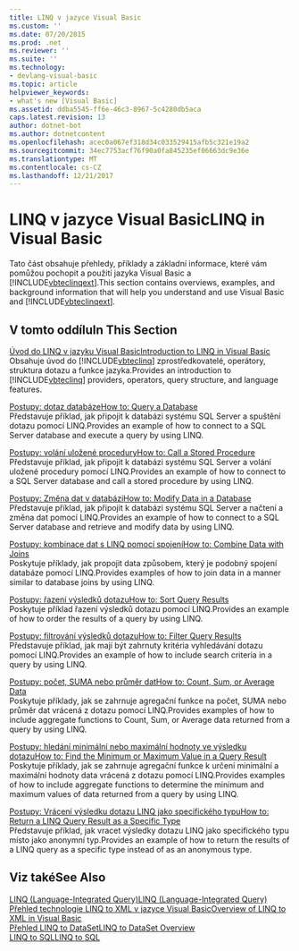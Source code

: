 ```yaml
---
title: LINQ v jazyce Visual Basic
ms.custom: ''
ms.date: 07/20/2015
ms.prod: .net
ms.reviewer: ''
ms.suite: ''
ms.technology:
- devlang-visual-basic
ms.topic: article
helpviewer_keywords:
- what's new [Visual Basic]
ms.assetid: ddba5545-ff6e-46c3-8967-5c4280db5aca
caps.latest.revision: 13
author: dotnet-bot
ms.author: dotnetcontent
ms.openlocfilehash: acec0a067ef318d34c033529415afb5c321e19a2
ms.sourcegitcommit: 34ec7753acf76f90a0fa845235ef06663dc9e36e
ms.translationtype: MT
ms.contentlocale: cs-CZ
ms.lasthandoff: 12/21/2017
---
```

# <a name="linq-in-visual-basic"></a><span data-ttu-id="66548-102">LINQ v jazyce Visual Basic</span><span class="sxs-lookup"><span data-stu-id="66548-102">LINQ in Visual Basic</span></span>
<span data-ttu-id="66548-103">Tato část obsahuje přehledy, příklady a základní informace, které vám pomůžou pochopit a použití jazyka Visual Basic a [!INCLUDE[vbteclinqext](~/includes/vbteclinqext-md.md)].</span><span class="sxs-lookup"><span data-stu-id="66548-103">This section contains overviews, examples, and background information that will help you understand and use Visual Basic and [!INCLUDE[vbteclinqext](~/includes/vbteclinqext-md.md)].</span></span>  
  
## <a name="in-this-section"></a><span data-ttu-id="66548-104">V tomto oddílu</span><span class="sxs-lookup"><span data-stu-id="66548-104">In This Section</span></span>  
 [<span data-ttu-id="66548-105">Úvod do LINQ v jazyku Visual Basic</span><span class="sxs-lookup"><span data-stu-id="66548-105">Introduction to LINQ in Visual Basic</span></span>](../../../../visual-basic/programming-guide/language-features/linq/introduction-to-linq.md)  
 <span data-ttu-id="66548-106">Obsahuje úvod do [!INCLUDE[vbteclinq](~/includes/vbteclinq-md.md)] zprostředkovatelé, operátory, struktura dotazu a funkce jazyka.</span><span class="sxs-lookup"><span data-stu-id="66548-106">Provides an introduction to [!INCLUDE[vbteclinq](~/includes/vbteclinq-md.md)] providers, operators, query structure, and language features.</span></span>  
  
 [<span data-ttu-id="66548-107">Postupy: dotaz databáze</span><span class="sxs-lookup"><span data-stu-id="66548-107">How to: Query a Database</span></span>](../../../../visual-basic/programming-guide/language-features/linq/how-to-query-a-database-by-using-linq.md)  
 <span data-ttu-id="66548-108">Představuje příklad, jak připojit k databázi systému SQL Server a spuštění dotazu pomocí LINQ.</span><span class="sxs-lookup"><span data-stu-id="66548-108">Provides an example of how to connect to a SQL Server database and execute a query by using LINQ.</span></span>  
  
 [<span data-ttu-id="66548-109">Postupy: volání uložené procedury</span><span class="sxs-lookup"><span data-stu-id="66548-109">How to: Call a Stored Procedure</span></span>](../../../../visual-basic/programming-guide/language-features/linq/how-to-call-a-stored-procedure-by-using-linq.md)  
 <span data-ttu-id="66548-110">Představuje příklad, jak připojit k databázi systému SQL Server a volání uložené procedury pomocí LINQ.</span><span class="sxs-lookup"><span data-stu-id="66548-110">Provides an example of how to connect to a SQL Server database and call a stored procedure by using LINQ.</span></span>  
  
 [<span data-ttu-id="66548-111">Postupy: Změna dat v databázi</span><span class="sxs-lookup"><span data-stu-id="66548-111">How to: Modify Data in a Database</span></span>](../../../../visual-basic/programming-guide/language-features/linq/how-to-modify-data-in-a-database-by-using-linq.md)  
 <span data-ttu-id="66548-112">Představuje příklad, jak připojit k databázi systému SQL Server a načtení a změna dat pomocí LINQ.</span><span class="sxs-lookup"><span data-stu-id="66548-112">Provides an example of how to connect to a SQL Server database and retrieve and modify data by using LINQ.</span></span>  
  
 [<span data-ttu-id="66548-113">Postupy: kombinace dat s LINQ pomocí spojení</span><span class="sxs-lookup"><span data-stu-id="66548-113">How to: Combine Data with Joins</span></span>](../../../../visual-basic/programming-guide/language-features/linq/how-to-combine-data-with-linq-by-using-joins.md)  
 <span data-ttu-id="66548-114">Poskytuje příklady, jak propojit data způsobem, který je podobný spojení databáze pomocí LINQ.</span><span class="sxs-lookup"><span data-stu-id="66548-114">Provides examples of how to join data in a manner similar to database joins by using LINQ.</span></span>  
  
 [<span data-ttu-id="66548-115">Postupy: řazení výsledků dotazu</span><span class="sxs-lookup"><span data-stu-id="66548-115">How to: Sort Query Results</span></span>](../../../../visual-basic/programming-guide/language-features/linq/how-to-sort-query-results-by-using-linq.md)  
 <span data-ttu-id="66548-116">Poskytuje příklad řazení výsledků dotazu pomocí LINQ.</span><span class="sxs-lookup"><span data-stu-id="66548-116">Provides an example of how to order the results of a query by using LINQ.</span></span>  
  
 [<span data-ttu-id="66548-117">Postupy: filtrování výsledků dotazu</span><span class="sxs-lookup"><span data-stu-id="66548-117">How to: Filter Query Results</span></span>](../../../../visual-basic/programming-guide/language-features/linq/how-to-filter-query-results-by-using-linq.md)  
 <span data-ttu-id="66548-118">Představuje příklad, jak mají být zahrnuty kritéria vyhledávání dotazu pomocí LINQ.</span><span class="sxs-lookup"><span data-stu-id="66548-118">Provides an example of how to include search criteria in a query by using LINQ.</span></span>  
  
 [<span data-ttu-id="66548-119">Postupy: počet, SUMA nebo průměr dat</span><span class="sxs-lookup"><span data-stu-id="66548-119">How to: Count, Sum, or Average Data</span></span>](../../../../visual-basic/programming-guide/language-features/linq/how-to-count-sum-or-average-data-by-using-linq.md)  
 <span data-ttu-id="66548-120">Poskytuje příklady, jak se zahrnuje agregační funkce na počet, SUMA nebo průměr dat vrácená z dotazu pomocí LINQ.</span><span class="sxs-lookup"><span data-stu-id="66548-120">Provides examples of how to include aggregate functions to Count, Sum, or Average data returned from a query by using LINQ.</span></span>  
  
 [<span data-ttu-id="66548-121">Postupy: hledání minimální nebo maximální hodnoty ve výsledku dotazu</span><span class="sxs-lookup"><span data-stu-id="66548-121">How to: Find the Minimum or Maximum Value in a Query Result</span></span>](../../../../visual-basic/programming-guide/language-features/linq/how-to-find-the-minimum-or-maximum-value-in-a-query-result.md)  
 <span data-ttu-id="66548-122">Poskytuje příklady, jak se zahrnuje agregační funkce k určení minimální a maximální hodnoty data vrácená z dotazu pomocí LINQ.</span><span class="sxs-lookup"><span data-stu-id="66548-122">Provides examples of how to include aggregate functions to determine the minimum and maximum values of data returned from a query by using LINQ.</span></span>  
  
 [<span data-ttu-id="66548-123">Postupy: Vrácení výsledku dotazu LINQ jako specifického typu</span><span class="sxs-lookup"><span data-stu-id="66548-123">How to: Return a LINQ Query Result as a Specific Type</span></span>](../../../../visual-basic/programming-guide/language-features/linq/how-to-return-a-linq-query-result-as-a-specific-type.md)  
 <span data-ttu-id="66548-124">Představuje příklad, jak vracet výsledky dotazu LINQ jako specifického typu místo jako anonymní typ.</span><span class="sxs-lookup"><span data-stu-id="66548-124">Provides an example of how to return the results of a LINQ query as a specific type instead of as an anonymous type.</span></span>  
  
## <a name="see-also"></a><span data-ttu-id="66548-125">Viz také</span><span class="sxs-lookup"><span data-stu-id="66548-125">See Also</span></span>  
 [<span data-ttu-id="66548-126">LINQ (Language-Integrated Query)</span><span class="sxs-lookup"><span data-stu-id="66548-126">LINQ (Language-Integrated Query)</span></span>](../../../../visual-basic/programming-guide/concepts/linq/index.md)  
 [<span data-ttu-id="66548-127">Přehled technologie LINQ to XML v jazyce Visual Basic</span><span class="sxs-lookup"><span data-stu-id="66548-127">Overview of LINQ to XML in Visual Basic</span></span>](../../../../visual-basic/programming-guide/language-features/xml/overview-of-linq-to-xml.md)  
 [<span data-ttu-id="66548-128">Přehled LINQ to DataSet</span><span class="sxs-lookup"><span data-stu-id="66548-128">LINQ to DataSet Overview</span></span>](../../../../framework/data/adonet/linq-to-dataset-overview.md)  
 [<span data-ttu-id="66548-129">LINQ to SQL</span><span class="sxs-lookup"><span data-stu-id="66548-129">LINQ to SQL</span></span>](../../../../framework/data/adonet/sql/linq/index.md)
